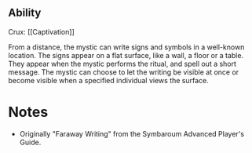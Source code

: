 ## Ability
Crux: [[Captivation]]

From a distance, the mystic can write signs and symbols in a well-known location. The signs appear on a flat surface, like a wall, a floor or a table. They appear when the mystic performs the ritual, and spell out a short message. The mystic can choose to let the writing be visible at once or become visible when a specified individual views the surface.
# Notes
* Originally "Faraway Writing" from the Symbaroum Advanced Player's Guide.